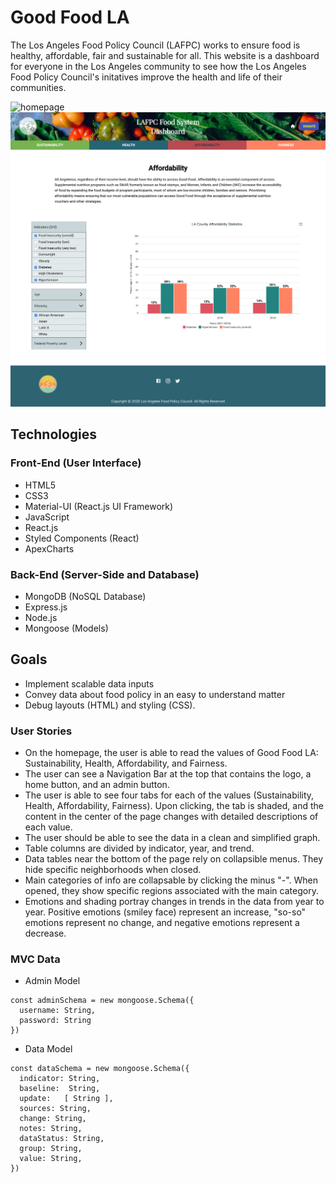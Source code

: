 # Good Food LA

The Los Angeles Food Policy Council (LAFPC) works to ensure food is healthy, affordable, fair and sustainable for all.
This website is a dashboard for everyone in the Los Angeles community to see how the Los Angeles Food Policy Council's initatives improve the health and life of their communities.

![homepage](./public/homepage.png)
![graphpage](./public/graph.png)

## Technologies
### Front-End (User Interface)
* HTML5
* CSS3
* Material-UI (React.js UI Framework)
* JavaScript
* React.js
* Styled Components (React)
* ApexCharts

### Back-End (Server-Side and Database)
* MongoDB (NoSQL Database)
* Express.js
* Node.js
* Mongoose (Models)

## Goals
* Implement scalable data inputs
* Convey data about food policy in an easy to understand matter
* Debug layouts (HTML) and styling (CSS).

### User Stories
* On the homepage, the user is able to read the values of Good Food LA:
Sustainability, Health, Affordability, and Fairness.
* The user can see a Navigation Bar at the top that contains the logo, a home button, and an admin button.
* The user is able to see four tabs for each of the values (Sustainability, Health, Affordability, Fairness). Upon clicking, the tab is shaded, and the content in the center of the page changes with detailed descriptions of each value.
* The user should be able to see the data in a clean and simplified graph.
* Table columns are divided by indicator, year, and trend.
* Data tables near the bottom of the page rely on collapsible menus. They hide specific neighborhoods when closed.
* Main categories of info are collapsable by clicking the minus "-". When opened, they show specific regions associated with the main category.
* Emotions and shading portray changes in trends in the data from year to year. Positive emotions (smiley face) represent an increase, "so-so" emotions represent no change, and negative emotions represent a decrease.


### MVC Data
* Admin Model
```
const adminSchema = new mongoose.Schema({
  username: String,
  password: String
})
```
* Data Model
```
const dataSchema = new mongoose.Schema({
  indicator: String,
  baseline:  String,
  update:   [ String ],
  sources: String,
  change: String,
  notes: String,
  dataStatus: String,
  group: String,
  value: String,
})
```
